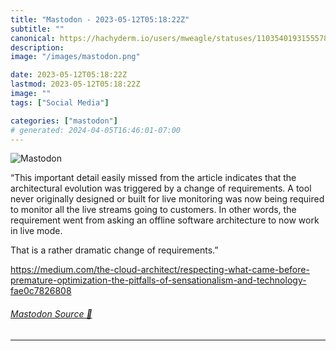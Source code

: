 ```yaml
---
title: "Mastodon - 2023-05-12T05:18:22Z"
subtitle: ""
canonical: https://hachyderm.io/users/mweagle/statuses/110354019315557836
description:
image: "/images/mastodon.png"

date: 2023-05-12T05:18:22Z
lastmod: 2023-05-12T05:18:22Z
image: ""
tags: ["Social Media"]

categories: ["mastodon"]
# generated: 2024-04-05T16:46:01-07:00
---
```

![Mastodon](/images/mastodon.png)

<p>“This important detail easily missed from the article indicates that the architectural evolution was triggered by a change of requirements. A tool never originally designed or built for live monitoring was now being required to monitor all the live streams going to customers. In other words, the requirement went from asking an offline software architecture to now work in live mode.</p><p>That is a rather dramatic change of requirements.”</p><p><a href="https://medium.com/the-cloud-architect/respecting-what-came-before-premature-optimization-the-pitfalls-of-sensationalism-and-technology-fae0c7826808" target="_blank" rel="nofollow noopener noreferrer" translate="no"><span class="invisible">https://</span><span class="ellipsis">medium.com/the-cloud-architect</span><span class="invisible">/respecting-what-came-before-premature-optimization-the-pitfalls-of-sensationalism-and-technology-fae0c7826808</span></a></p>


###### [Mastodon Source 🐘](https://hachyderm.io/@mweagle/110354019315557836)

___
